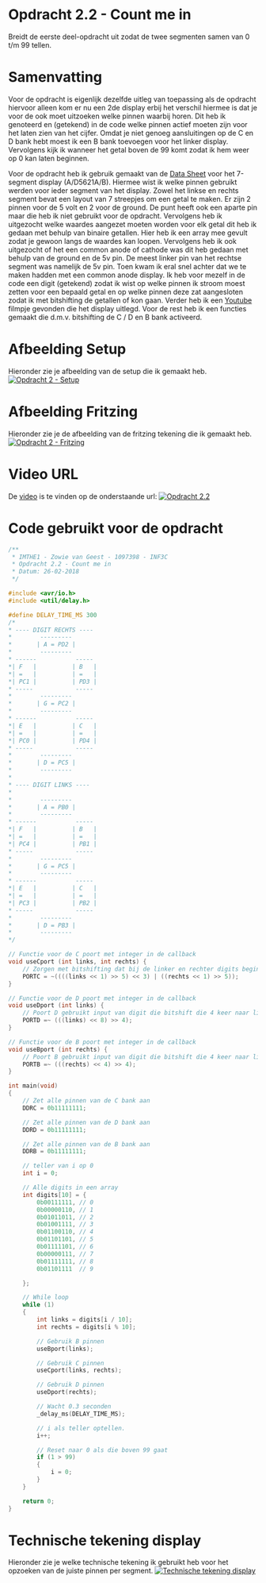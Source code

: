# Opdracht 2.2 - Count	me	in

Breidt de eerste deel-opdracht uit zodat de twee segmenten samen van 0 t/m 99 tellen.

# Samenvatting

Voor de opdracht is eigenlijk dezelfde uitleg van toepassing als de opdracht hiervoor alleen kom er nu een 2de display erbij het verschil hiermee is dat je voor de ook moet uitzoeken welke pinnen waarbij horen. Dit heb ik genoteerd en (getekend) in de code welke pinnen actief moeten zijn voor het laten zien van het cijfer. Omdat je niet genoeg aansluitingen op de C en D bank hebt moest ik een B bank toevoegen voor het linker display. Vervolgens kijk ik wanneer het getal boven de 99 komt zodat ik hem weer op 0 kan laten beginnen.  

Voor de opdracht heb ik gebruik gemaakt van de [Data Sheet] voor het 7-segment display (A/D5621A/B). Hiermee wist ik welke pinnen gebruikt werden voor ieder segment van het display. Zowel het linkse en rechts segment bevat een layout van 7 streepjes om een getal te maken. Er zijn 2 pinnen voor de 5 volt en 2 voor de ground.  De punt heeft ook een aparte pin maar die heb ik niet gebruikt voor de opdracht. Vervolgens heb ik uitgezocht welke waardes aangezet moeten worden voor elk getal dit heb ik gedaan met behulp van binaire getallen. Hier heb ik een array mee gevult zodat je gewoon langs de waardes kan loopen. Vervolgens heb ik ook uitgezocht of het een common anode of cathode was dit heb gedaan met behulp van de ground en de 5v pin. De meest linker pin van het rechtse segment was namelijk de 5v pin. Toen kwam ik eral snel achter dat we te maken hadden met een common anode display.  Ik heb voor mezelf in de code een digit (getekend) zodat ik wist op welke pinnen ik stroom moest zetten voor een bepaald getal en op welke pinnen deze zat aangesloten zodat ik met bitshifting de getallen of kon gaan. Verder heb ik een [Youtube] filmpje gevonden die het display uitlegd.  Voor de rest heb ik een functies gemaakt die d.m.v. bitshifting de C / D en B bank activeerd. 

# Afbeelding Setup

Hieronder zie je afbeelding van de setup die ik gemaakt heb.
[![Opdracht 2 - Setup](https://github.com/zowie93/IMTHE1/blob/master/opdrachten/opdracht_2_2/assets/img/opdracht2_2_setup.JPG?raw=true)](https://github.com/zowie93/IMTHE1/blob/master/opdrachten/opdracht_2_2/assets/img/opdracht2_2_setup.JPG?raw=true)

# Afbeelding Fritzing

Hieronder zie je de afbeelding van de fritzing tekening die ik gemaakt heb.
[![Opdracht 2 - Fritzing](https://github.com/zowie93/IMTHE1/blob/master/opdrachten/opdracht_2_2/assets/img/opdracht2_2_fritzing_bb.png?raw=true)](https://github.com/zowie93/IMTHE1/blob/master/opdrachten/opdracht_2_2/assets/img/opdracht2_2_fritzing_bb.png?raw=true)

# Video URL

De [video] is te vinden op de onderstaande url:
[![Opdracht 2.2](https://img.youtube.com/vi/https://youtu.be/suMXQRbO9Xg/maxresdefault.jpg)](https://youtu.be/suMXQRbO9Xg)

# Code gebruikt voor de opdracht

```c
/**
 * IMTHE1 - Zowie van Geest - 1097398 - INF3C
 * Opdracht 2.2 - Count me in
 * Datum: 26-02-2018
 */

#include <avr/io.h>
#include <util/delay.h>

#define DELAY_TIME_MS 300
/*
* ---- DIGIT RECHTS ----
*        ---------          
*       | A = PD2 |        
*        ---------         
* ------           ----- 
*| F   |          | B   |
*| =   |          | =   |
*| PC1 |          | PD3 |
* -----            -----
*        --------- 
*       | G = PC2 |
*        ---------
* ------           ----- 
*| E   |          | C   |
*| =   |          | =   |
*| PC0 |          | PD4 |
* -----            -----
*        --------- 
*       | D = PC5 |
*        ---------
*
* ---- DIGIT LINKS ----
*
*        ---------          
*       | A = PB0 |        
*        ---------         
* ------           ----- 
*| F   |          | B   |
*| =   |          | =   |
*| PC4 |          | PB1 |
* -----            -----
*        --------- 
*       | G = PC5 |
*        ---------
* ------           ----- 
*| E   |          | C   |
*| =   |          | =   |
*| PC3 |          | PB2 |
* -----            -----
*        --------- 
*       | D = PB3 |
*        ---------
*/

// Functie voor de C poort met integer in de callback
void useCport (int links, int rechts) {
    // Zorgen met bitshifting dat bij de linker en rechter digits begint op 0 zodat je kan optellen vanaf 0
    PORTC = ~((((links << 1) >> 5) << 3) | ((rechts << 1) >> 5));
}

// Functie voor de D poort met integer in de callback
void useDport (int links) {
    // Poort D gebruikt input van digit die bitshift die 4 keer naar links en 8 keer naar rechts zodat die leeg begint en dan met de bitwise operator NOT draai ik ze om
    PORTD =~ (((links) << 8) >> 4);
}

// Functie voor de B poort met integer in de callback
void useBport (int rechts) {
    // Poort B gebruikt input van digit die bitshift die 4 keer naar links en 4 keer naar rechts zodat die leeg begint en dan met de bitwise operator NOT draai ik ze om
    PORTB =~ (((rechts) << 4) >> 4);
}

int main(void)
{
    // Zet alle pinnen van de C bank aan
    DDRC = 0b11111111;

    // Zet alle pinnen van de D bank aan
    DDRD = 0b11111111;

    // Zet alle pinnen van de B bank aan
    DDRB = 0b11111111;

    // teller van i op 0
    int i = 0;

    // Alle digits in een array
    int digits[10] = {
        0b00111111, // 0
        0b00000110, // 1
        0b01011011, // 2
        0b01001111, // 3
        0b01100110, // 4
        0b01101101, // 5
        0b01111101, // 6
        0b00000111, // 7
        0b01111111, // 8
        0b01101111  // 9

    };

    // While loop
    while (1)
    {
        int links = digits[i / 10];
        int rechts = digits[i % 10];

        // Gebruik B pinnen
        useBport(links);

        // Gebruik C pinnen
        useCport(links, rechts);

        // Gebruik D pinnen
        useDport(rechts);

        // Wacht 0.3 seconden
        _delay_ms(DELAY_TIME_MS);

        // i als teller optellen.
        i++;

        // Reset naar 0 als die boven 99 gaat
        if (1 > 99)
        {
            i = 0;
        }
    }

    return 0;
}
```

# Technische tekening display
Hieronder zie je welke technische tekening ik gebruikt heb voor het opzoeken van de juiste pinnen per segment.
[![Technische tekening display](https://github.com/zowie93/IMTHE1/blob/master/opdrachten/opdracht_2_2/assets/img/matrix-technisch.png?raw=true)](https://github.com/zowie93/IMTHE1/blob/master/opdrachten/opdracht_2_2/assets/img/matrix-technisch.png?raw=true)

[Data Sheet]: http://www.datasheetarchive.com/A/d5621A/B*-datasheet.html?q=A/d5621A/B*&amp;amp;amp;amp;amp;p=11
[video]: https://youtu.be/suMXQRbO9Xg
[Youtube]: https://www.youtube.com/watch?v=yWwvUUZ4-Xs